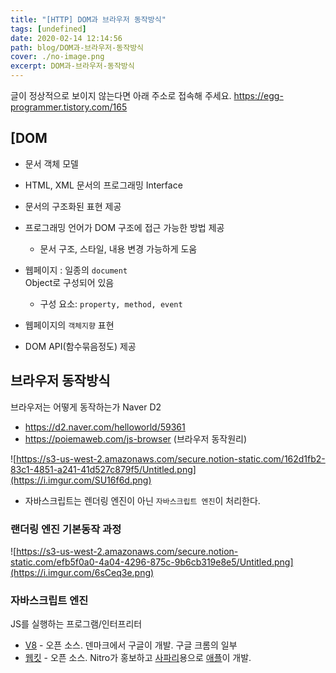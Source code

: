 ```yaml
---
title: "[HTTP] DOM과 브라우저 동작방식"
tags: [undefined]
date: 2020-02-14 12:14:56
path: blog/DOM과-브라우저-동작방식
cover: ./no-image.png
excerpt: DOM과-브라우저-동작방식
---
```

글이 정상적으로 보이지 않는다면 아래 주소로 접속해 주세요.
https://egg-programmer.tistory.com/165
## \[DOM

*   문서 객체 모델
*   HTML, XML 문서의 프로그래밍 Interface
*   문서의 구조화된 표현 제공
*   프로그래밍 언어가 DOM 구조에 접근 가능한 방법 제공
    
    *   문서 구조, 스타일, 내용 변경 가능하게 도움
    
    
    

*   웹페이지 : 일종의 `` document ``  
    Object로 구성되어 있음
    
    *   구성 요소: `` property, method, event ``
    
    
    

*   웹페이지의 `` 객체지향 `` 표현
*   DOM API(함수묶음정도) 제공

## 브라우저 동작방식

브라우저는 어떻게 동작하는가 Naver D2

*   <https://d2.naver.com/helloworld/59361>
*   <https://poiemaweb.com/js-browser> (브라우저 동작원리)

![https://s3-us-west-2.amazonaws.com/secure.notion-static.com/162d1fb2-83c1-4851-a241-41d527c879f5/Untitled.png](https://i.imgur.com/SU16f6d.png)

*   자바스크립트는 렌더링 엔진이 아닌 `` 자바스크립트 엔진 ``이 처리한다.

### 랜더링 엔진 기본동작 과정

![https://s3-us-west-2.amazonaws.com/secure.notion-static.com/efb5f0a0-4a04-4296-875c-9b6cb319e8e5/Untitled.png](https://i.imgur.com/6sCeq3e.png)

### 자바스크립트 엔진

JS를 실행하는 프로그램/인터프리터

*   [V8](https://ko.wikipedia.org/wiki/%ED%81%AC%EB%A1%AC_V8) - 오픈 소스. 덴마크에서 구글이 개발. 구글 크롬의 일부
*   [웹킷](https://ko.wikipedia.org/wiki/%EC%9B%B9%ED%82%B7) - 오픈 소스. Nitro가 홍보하고 [사파리](https://ko.wikipedia.org/wiki/%EC%82%AC%ED%8C%8C%EB%A6%AC_(%EC%9B%B9_%EB%B8%8C%EB%9D%BC%EC%9A%B0%EC%A0%80))용으로 [애플](https://ko.wikipedia.org/wiki/%EC%95%A0%ED%94%8C_(%EA%B8%B0%EC%97%85))이 개발.
